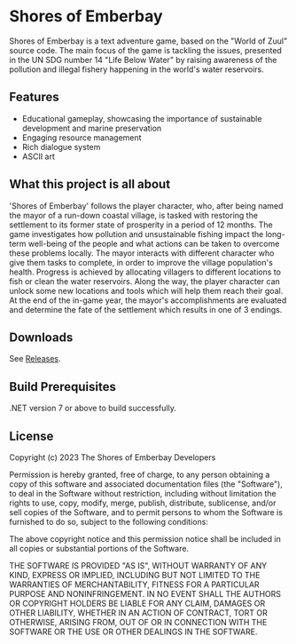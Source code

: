 # Shores of Emberbay

Shores of Emberbay is a text adventure game, based on the "World of Zuul" source code. The main focus of the game is tackling the issues, presented in the UN SDG number 14 "Life Below Water" by raising awareness of the pollution and illegal fishery happening in the world's water reservoirs.

## Features

- Educational gameplay, showcasing the importance of sustainable development and marine preservation
- Engaging resource management
- Rich dialogue system
- ASCII art

## What this project is all about

'Shores of Emberbay' follows the player character, who, after being named the mayor of a run-down coastal village, is tasked with restoring the settlement to its former state of prosperity in a period of 12 months. The game investigates how pollution and unsustainable fishing impact the long-term well-being of the people and what actions can be taken to overcome these problems locally. The mayor interacts with different character who give them tasks to complete, in order to improve the village population's health. Progress is achieved by allocating villagers to different locations to fish or clean the water reservoirs. Along the way, the player character can unlock some new locations and tools which will help them reach their goal. At the end of the in-game year, the mayor's accomplishments are evaluated and determine the fate of the settlement which results in one of 3 endings.

## Downloads

See [Releases](https://github.com/danssolutions/shores-of-emberbay/releases).

## Build Prerequisites

.NET version 7 or above to build successfully.

## License

Copyright (c) 2023 The Shores of Emberbay Developers

Permission is hereby granted, free of charge, to any person obtaining a copy
of this software and associated documentation files (the "Software"), to deal
in the Software without restriction, including without limitation the rights
to use, copy, modify, merge, publish, distribute, sublicense, and/or sell
copies of the Software, and to permit persons to whom the Software is
furnished to do so, subject to the following conditions:

The above copyright notice and this permission notice shall be included in all
copies or substantial portions of the Software.

THE SOFTWARE IS PROVIDED "AS IS", WITHOUT WARRANTY OF ANY KIND, EXPRESS OR
IMPLIED, INCLUDING BUT NOT LIMITED TO THE WARRANTIES OF MERCHANTABILITY,
FITNESS FOR A PARTICULAR PURPOSE AND NONINFRINGEMENT. IN NO EVENT SHALL THE
AUTHORS OR COPYRIGHT HOLDERS BE LIABLE FOR ANY CLAIM, DAMAGES OR OTHER
LIABILITY, WHETHER IN AN ACTION OF CONTRACT, TORT OR OTHERWISE, ARISING FROM,
OUT OF OR IN CONNECTION WITH THE SOFTWARE OR THE USE OR OTHER DEALINGS IN THE
SOFTWARE.
